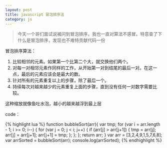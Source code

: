 ```yaml
---
layout: post
title: javascript 冒泡排序法
category: js
---
```


> 今天一个哥们面试说被问到冒泡排序，我也一直对算法不感冒。特意查了下什么是冒泡排序，发现也不难特贡献代码一份


冒泡排序算法：

1. 比较相邻的元素。如果第一个比第二个大，就交换他们两个。
2. 对每一对相邻元素作同样的工作，从开始第一对到结尾的最后一对。在这一点，最后的元素应该会是最大的数。
3. 针对所有的元素重复以上的步骤，除了最后一个。
4. 持续每次对越来越少的元素重复上面的步骤，直到没有任何一对数字需要比较。

这种缩放就像鱼吐水泡，越小的越来越浮到最上层

code：

{% highlight lua %}
function bubbleSort(arr){
	var tmp;
	for (var i = arr.length - 1; i &gt;= 0; i--) {
		for (var j = 0; j &lt; i; j++) {
			if (arr[j] &gt; arr[j+1]) {
				tmp = arr[j];
				arr[j] = arr[j+1];
				arr[j+1] = tmp;
			};
		};
	};
	return arr;
}
var arr = [3,2,4,9,1,5,7,6,8];
var arrSorted = bubbleSort(arr);
console.log(arrSorted);
{% endhighlight %}
